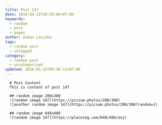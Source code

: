 ```yaml
---
title: Post 147
date: 2018-04-22T10:50:09+07:00
keywords:
  - random
  - post
  - pages
author: Dimas Lanjaka
tags:
  - random post
  - untagged
category:
  - random post
  - uncategorized
updated: 2016-05-25T09:56:13+07:00
---
```


      # Post Content
      This is content of post 147

      ## random image 200x300
      ![random image 147](https://picsum.photos/200/300)
      ![another random image 147](https://picsum.photos/200/300?random=1)

      ## random image 640x480
      ![random image 147](https://placeimg.com/640/480/any)
      